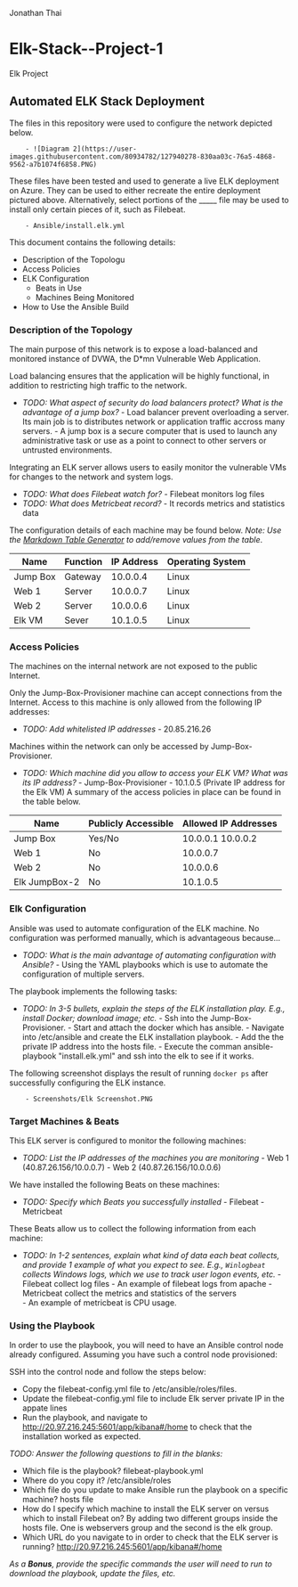 Jonathan Thai
# Elk-Stack--Project-1
Elk Project
## Automated ELK Stack Deployment

The files in this repository were used to configure the network depicted below.

		- ![Diagram 2](https://user-images.githubusercontent.com/80934782/127940278-830aa03c-76a5-4868-9562-a7b1074f6858.PNG)

These files have been tested and used to generate a live ELK deployment on Azure. They can be used to either recreate the entire deployment pictured above. Alternatively, select portions of the _____ file may be used to install only certain pieces of it, such as Filebeat.

		- Ansible/install.elk.yml

This document contains the following details:
- Description of the Topologu
- Access Policies
- ELK Configuration
  - Beats in Use
  - Machines Being Monitored
- How to Use the Ansible Build


### Description of the Topology

The main purpose of this network is to expose a load-balanced and monitored instance of DVWA, the D*mn Vulnerable Web Application.

Load balancing ensures that the application will be highly functional, in addition to restricting high traffic to the network.
- _TODO: What aspect of security do load balancers protect? What is the advantage of a jump box?_
		- Load balancer prevent overloading a server. Its main job is to distributes network or application traffic accross many servers. 
		- A jump box is a secure computer that is used to launch any administrative task or use as a point to connect to other servers or untrusted environments.
		
Integrating an ELK server allows users to easily monitor the vulnerable VMs for changes to the network and system logs.
- _TODO: What does Filebeat watch for?_
		- Filebeat monitors log files  
- _TODO: What does Metricbeat record?_
		- It records metrics and statistics data 

The configuration details of each machine may be found below.
_Note: Use the [Markdown Table Generator](http://www.tablesgenerator.com/markdown_tables) to add/remove values from the table_.

| Name     | Function | IP Address | Operating System |
|----------|----------|------------|------------------|
| Jump Box | Gateway  | 10.0.0.4   | Linux            |
| Web 1    | Server   | 10.0.0.7   | Linux            |
| Web 2    | Server   | 10.0.0.6   | Linux            |
| Elk VM   | Sever    | 10.1.0.5   | Linux            |

### Access Policies

The machines on the internal network are not exposed to the public Internet. 

Only the Jump-Box-Provisioner machine can accept connections from the Internet. Access to this machine is only allowed from the following IP addresses:
- _TODO: Add whitelisted IP addresses_
		- 20.85.216.26
		
Machines within the network can only be accessed by Jump-Box-Provisioner.
- _TODO: Which machine did you allow to access your ELK VM? What was its IP address?_
		- Jump-Box-Provisioner
		- 10.1.0.5 (Private IP address for the Elk VM)
A summary of the access policies in place can be found in the table below.

| Name        | Publicly Accessible | Allowed IP Addresses |
|-------------|---------------------|----------------------|
| Jump Box    | Yes/No              | 10.0.0.1 10.0.0.2    |
| Web 1       | No                  | 10.0.0.7             |
| Web 2       | No                  | 10.0.0.6             |
|Elk JumpBox-2| No                  | 10.1.0.5             |

### Elk Configuration

Ansible was used to automate configuration of the ELK machine. No configuration was performed manually, which is advantageous because...
- _TODO: What is the main advantage of automating configuration with Ansible?_
		- Using the YAML playbooks which is use to automate the configuration of multiple servers.

The playbook implements the following tasks:
- _TODO: In 3-5 bullets, explain the steps of the ELK installation play. E.g., install Docker; download image; etc._
		- Ssh into the Jump-Box-Provisioner.
		- Start and attach the docker which has ansible.
		- Navigate into /etc/ansible and create the ELK installation playbook.
		- Add the the private IP address into the hosts file.
		- Execute the comman ansible-playbook "install.elk.yml" and ssh into the elk to see if it works. 

The following screenshot displays the result of running `docker ps` after successfully configuring the ELK instance.

		- Screenshots/Elk Screenshot.PNG

### Target Machines & Beats
This ELK server is configured to monitor the following machines:
- _TODO: List the IP addresses of the machines you are monitoring_
		- Web 1 (40.87.26.156/10.0.0.7)
		- Web 2 (40.87.26.156/10.0.0.6)

We have installed the following Beats on these machines:
- _TODO: Specify which Beats you successfully installed_
		- Filebeat 
		- Metricbeat 

These Beats allow us to collect the following information from each machine:
- _TODO: In 1-2 sentences, explain what kind of data each beat collects, and provide 1 example of what you expect to see. E.g., `Winlogbeat` collects Windows logs, which we use to track user logon events, etc._
		- Filebeat collect log files 
				- An example of filebeat logs from apache
		- Metricbeat collect the metrics and statistics of the servers	
				- An example of metricbeat is CPU usage.

### Using the Playbook
In order to use the playbook, you will need to have an Ansible control node already configured. Assuming you have such a control node provisioned: 

SSH into the control node and follow the steps below:
- Copy the filebeat-config.yml file to /etc/ansible/roles/files.
- Update the filebeat-config.yml file to include Elk server private IP in the appate lines 
- Run the playbook, and navigate to http://20.97.216.245:5601/app/kibana#/home to check that the installation worked as expected.

_TODO: Answer the following questions to fill in the blanks:_
- Which file is the playbook? filebeat-playbook.yml
- Where do you copy it? /etc/ansible/roles
- Which file do you update to make Ansible run the playbook on a specific machine? hosts file
- How do I specify which machine to install the ELK server on versus which to install Filebeat on? By adding two different groups inside the hosts file. One is webservers group and the second is the elk group.
- Which URL do you navigate to in order to check that the ELK server is running? http://20.97.216.245:5601/app/kibana#/home

_As a **Bonus**, provide the specific commands the user will need to run to download the playbook, update the files, etc._
